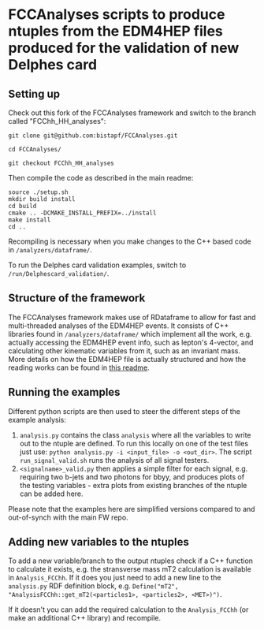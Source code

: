 # FCCAnalyses scripts to produce ntuples from the EDM4HEP files produced for the validation of new Delphes card 

## Setting up 

Check out this fork of the FCCAnalyses framework and switch to the branch called "FCChh_HH_analyses":

``` 
git clone git@github.com:bistapf/FCCAnalyses.git

cd FCCAnalyses/

git checkout FCChh_HH_analyses
``` 

Then compile the code as described in the main readme: 

```shell
source ./setup.sh
mkdir build install
cd build
cmake .. -DCMAKE_INSTALL_PREFIX=../install
make install
cd ..
```

Recompiling is necessary when you make changes to the C++ based code in `/analyzers/dataframe/`. 

To run the Delphes card validation examples, switch to `/run/Delphescard_validation/`.

## Structure of the framework 
The FCCAnalyses framework makes use of RDataframe to allow for fast and multi-threaded analyses of the EDM4HEP events. It consists of C++ libraries found in `/analyzers/dataframe/` which implement all the work, e.g. actually accessing the EDM4HEP event info, such as lepton's 4-vector, and calculating other kinematic variables from it, such as an invariant mass. More details on how the EDM4HEP file is actually structured and how the reading works can be found in [this readme](https://github.com/HEP-FCC/FCCAnalyses/blob/basicexamples/examples/basics/README.md). 

## Running the examples
Different python scripts are then used to steer the different steps of the example analysis:
1. `analysis.py` contains the class `analysis` where all the variables to write out to the ntuple are defined. To run this locally on one of the test files just use:
	`python analysis.py -i <input_file> -o <out_dir>`. The script `run_signal_valid.sh` runs the analysis of all signal testers. 
2. `<signalname>_valid.py` then applies a simple filter for each signal, e.g. requiring two b-jets and two photons for bbyy, and produces plots of the testing variables - extra plots from existing branches of the ntuple can be added here. 

Please note that the examples here are simplified versions compared to and out-of-synch with the main FW repo. 

## Adding new variables to the ntuples 
To add a new variable/branch to the output ntuples check if a C++ function to calculate it exists, e.g. the stransverse mass mT2 calculation is available in `Analysis_FCChh`. If it does you just need to add a new line to the `analysis.py` RDF definition block, e.g. `Define("mT2", "AnalysisFCChh::get_mT2(<particles1>, <particles2>, <MET>)")`.

If it doesn't you can add the required calculation to the `Analysis_FCChh` (or make an additional C++ library) and recompile. 
